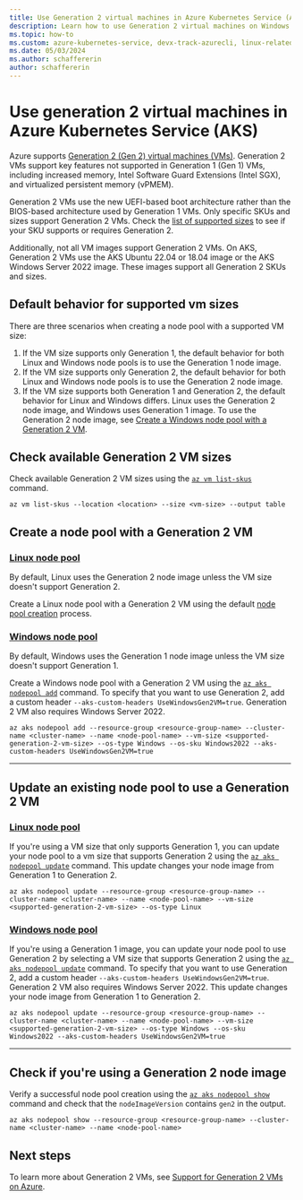 ```yaml
---
title: Use Generation 2 virtual machines in Azure Kubernetes Service (AKS)
description: Learn how to use Generation 2 virtual machines on Windows and Linux node pools in Azure Kubernetes Service (AKS).
ms.topic: how-to
ms.custom: azure-kubernetes-service, devx-track-azurecli, linux-related-content
ms.date: 05/03/2024
ms.author: schaffererin
author: schaffererin
---
```


# Use generation 2 virtual machines in Azure Kubernetes Service (AKS)

Azure supports [Generation 2 (Gen 2) virtual machines (VMs)](/azure/virtual-machines/generation-2). Generation 2 VMs support key features not supported in Generation 1 (Gen 1) VMs, including increased memory, Intel Software Guard Extensions (Intel SGX), and virtualized persistent memory (vPMEM).

Generation 2 VMs use the new UEFI-based boot architecture rather than the BIOS-based architecture used by Generation 1 VMs. Only specific SKUs and sizes support Generation 2 VMs. Check the [list of supported sizes](/azure/virtual-machines/generation-2#generation-2-vm-sizes) to see if your SKU supports or requires Generation 2.

Additionally, not all VM images support Generation 2 VMs. On AKS, Generation 2 VMs use the AKS Ubuntu 22.04 or 18.04 image or the AKS Windows Server 2022 image. These images support all Generation 2 SKUs and sizes.

## Default behavior for supported vm sizes

There are three scenarios when creating a node pool with a supported VM size:

1. If the VM size supports only Generation 1, the default behavior for both Linux and Windows node pools is to use the Generation 1 node image.
2. If the VM size supports only Generation 2, the default behavior for both Linux and Windows node pools is to use the Generation 2 node image.
3. If the VM size supports both Generation 1 and Generation 2, the default behavior for Linux and Windows differs. Linux uses the Generation 2 node image, and Windows uses Generation 1 image. To use the Generation 2 node image, see [Create a Windows node pool with a Generation 2 VM](#create-a-node-pool-with-a-generation-2-vm).

## Check available Generation 2 VM sizes

Check available Generation 2 VM sizes using the [`az vm list-skus`][az-vm-list-skus] command.

```azurecli-interactive
az vm list-skus --location <location> --size <vm-size> --output table
```

## Create a node pool with a Generation 2 VM

### [Linux node pool](#tab/linux-node-pool)

By default, Linux uses the Generation 2 node image unless the VM size doesn't support Generation 2.

Create a Linux node pool with a Generation 2 VM using the default [node pool creation][create-node-pools] process.

### [Windows node pool](#tab/windows-node-pool)

By default, Windows uses the Generation 1 node image unless the VM size doesn't support Generation 1.

Create a Windows node pool with a Generation 2 VM using the [`az aks nodepool add`][az-aks-nodepool-add] command. To specify that you want to use Generation 2, add a custom header `--aks-custom-headers UseWindowsGen2VM=true`. Generation 2 VM also requires Windows Server 2022.

```azurecli-interactive
az aks nodepool add --resource-group <resource-group-name> --cluster-name <cluster-name> --name <node-pool-name> --vm-size <supported-generation-2-vm-size> --os-type Windows --os-sku Windows2022 --aks-custom-headers UseWindowsGen2VM=true
```

---

## Update an existing node pool to use a Generation 2 VM

### [Linux node pool](#tab/linux-node-pool)

If you're using a VM size that only supports Generation 1, you can update your node pool to a vm size that supports Generation 2 using the [`az aks nodepool update`][az-aks-nodepool-update] command. This update changes your node image from Generation 1 to Generation 2.

```azurecli-interactive
az aks nodepool update --resource-group <resource-group-name> --cluster-name <cluster-name> --name <node-pool-name> --vm-size <supported-generation-2-vm-size> --os-type Linux
```

### [Windows node pool](#tab/windows-node-pool)

If you're using a Generation 1 image, you can update your node pool to use Generation 2 by selecting a VM size that supports Generation 2 using the [`az aks nodepool update`][az-aks-nodepool-update] command. To specify that you want to use Generation 2, add a custom header `--aks-custom-headers UseWindowsGen2VM=true`. Generation 2 VM also requires Windows Server 2022. This update changes your node image from Generation 1 to Generation 2.

```azurecli-interactive
az aks nodepool update --resource-group <resource-group-name> --cluster-name <cluster-name> --name <node-pool-name> --vm-size <supported-generation-2-vm-size> --os-type Windows --os-sku Windows2022 --aks-custom-headers UseWindowsGen2VM=true
```
---

## Check if you're using a Generation 2 node image

Verify a successful node pool creation using the [`az aks nodepool show`][az-aks-nodepool-show] command and check that the `nodeImageVersion` contains `gen2` in the output.

```azurecli-interactive
az aks nodepool show --resource-group <resource-group-name> --cluster-name <cluster-name> --name <node-pool-name>
```

## Next steps

To learn more about Generation 2 VMs, see [Support for Generation 2 VMs on Azure](/azure/virtual-machines/generation-2).

<!-- LINKS -->
[az-aks-nodepool-add]: /cli/azure/aks/nodepool#az_aks_nodepool_add
[az-aks-nodepool-show]: /cli/azure/aks/nodepool#az_aks_nodepool_show
[az-aks-nodepool-update]: /cli/azure/aks/nodepool#az_aks_nodepool_update
[create-node-pools]: ./create-node-pools.md
[az-vm-list-skus]: /cli/azure/vm#az_vm_list_skus
